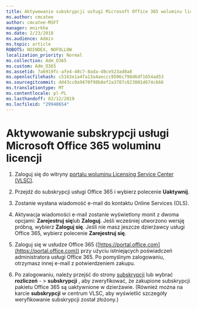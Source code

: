```yaml
---
title: Aktywowanie subskrypcji usługi Microsoft Office 365 woluminu licencji
ms.author: cmcatee
author: cmcatee-MSFT
manager: mnirkhe
ms.date: 2/23/2018
ms.audience: Admin
ms.topic: article
ROBOTS: NOINDEX, NOFOLLOW
localization_priority: Normal
ms.collection: Adm_O365
ms.custom: Adm_O365
ms.assetid: 7a6919fc-afe4-40c7-8ada-d8ce523ad8a8
ms.openlocfilehash: c5163e1a4fa13a4aeccc9506c798d6df1654ad53
ms.sourcegitcommit: dd43cc0a9470f98b8ef2a3787c823801d674c666
ms.translationtype: MT
ms.contentlocale: pl-PL
ms.lasthandoff: 02/12/2019
ms.locfileid: "29940654"
---
```

# <a name="activating-a-microsoft-office-365-volume-license-subscription"></a>Aktywowanie subskrypcji usługi Microsoft Office 365 woluminu licencji

1. Zaloguj się do witryny [portalu woluminu Licensing Service Center (VLSC)](http://go.microsoft.com/fwlink/p/?LinkId=329762).
    
2. Przejdź do subskrypcji usługi Office 365 i wybierz polecenie **Uaktywnij**.
    
3. Zostanie wysłana wiadomość e-mail do kontaktu Online Services (OLS).
    
4. Aktywacja wiadomości e-mail zostanie wyświetlony monit z dwoma opcjami: **Zarejestruj się**lub **Zaloguj**. Jeśli wcześniej utworzono wersję próbną, wybierz **Zaloguj się**. Jeśli nie masz jeszcze dzierżawcy usługi Office 365, wybierz polecenie **Zarejestruj się**.
    
5. Zaloguj się w usłudze Office 365 ([https://portal.office.com](https://portal.office.com)) przy użyciu istniejących poświadczeń administratora usługi Office 365. Po pomyślnym zalogowaniu, otrzymasz innej e-mail z potwierdzeniem zakupu.
    
6. Po zalogowaniu, należy przejść do strony [subskrypcji](https://go.microsoft.com/fwlink/p/?linkid=842054) lub wybrać **rozliczeń**  - \> **subskrypcji** , aby zweryfikować, że zakupione subskrypcji pakietu Office 365 są uaktywnione w dzierżawie. (Również można na karcie **subskrypcji** w centrum VLSC, aby wyświetlić szczegóły weryfikowanie subskrypcji został złożony.) 
    

